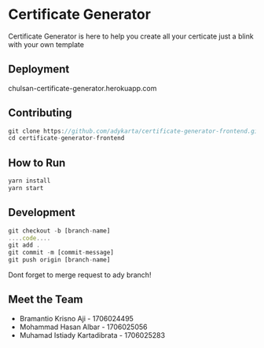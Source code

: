 # Certificate Generator

Certificate Generator is here to help you create all your certicate just a blink with your own template

## Deployment

chulsan-certificate-generator.herokuapp.com

## Contributing

```javascript
git clone https://github.com/adykarta/certificate-generator-frontend.git
cd certificate-generator-frontend
```
## How to Run

```javascript
yarn install
yarn start
```

## Development

```javascript
git checkout -b [branch-name]
....code....
git add .
git commit -m [commit-message]
git push origin [branch-name]
```

Dont forget to merge request to ady branch!

## Meet the Team

- Bramantio Krisno Aji - 1706024495
- Mohammad Hasan Albar - 1706025056
- Muhamad Istiady Kartadibrata - 1706025283
